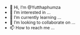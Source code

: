 - 👋 Hi, I’m @Yutthaphumza
- 👀 I’m interested in ...
- 🌱 I’m currently learning ...
- 💞️ I’m looking to collaborate on ...
- 📫 How to reach me ...

<!---
Yutthaphumza/Yutthaphumza is a ✨ special ✨ repository because its `README.md` (this file) appears on your GitHub profile.
You can click the Preview link to take a look at your changes.
--->
